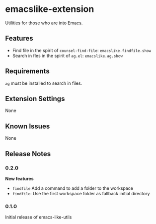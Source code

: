 # emacslike-extension

Utilities for those who are into Emacs.

## Features

* Find file in the spirit of `counsel-find-file`: `emacslike.findfile.show`
* Search in fles in the spirit of `ag.el`: `emacslike.ag.show`

## Requirements

`ag` must be installed to search in files.

## Extension Settings

None

## Known Issues

None

## Release Notes

### 0.2.0

**New features**

- `findfile` Add a command to add a folder to the workspace
- `findfile`: Use the first workspace folder as fallback initial
  directory

### 0.1.0

Initial release of emacs-like-utils
